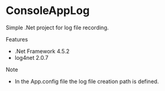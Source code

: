 # ConsoleAppLog

Simple .Net project for log file recording.

Features
- .Net Framework 4.5.2
- log4net 2.0.7

Note
- In the App.config file the log file creation path is defined.
<file value = "C:\ConsoleAppLog\arquivo-Log.txt" />
